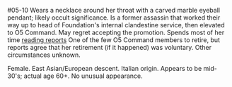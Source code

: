 #05-10
Wears a necklace around her throat with a carved marble eyeball pendant; likely occult significance. Is a former assassin that worked their way up to head of Foundation's internal clandestine service, then elevated to O5 Command. May regret accepting the promotion. Spends most of her time [reading reports](https://scp-wiki.wikidot.com/ecceperago)
One of the few O5 Command members to retire, but reports agree that her retirement (if it happened) was voluntary. Other circumstances unknown.

Female. East Asian/European descent. Italian origin. Appears to be mid-30's; actual age 60+. No unusual appearance.